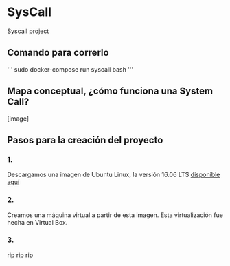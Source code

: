# SysCall
Syscall project 

## Comando para correrlo

'''
    sudo docker-compose run syscall bash
'''

## Mapa conceptual, ¿cómo funciona una System Call?

 [image]

## Pasos para la creación del proyecto

### 1. 

Descargamos una imagen de Ubuntu Linux, la versión 16.06 LTS <a href="https://releases.ubuntu.com/16.04/">disponible aquí<a>

### 2.

Creamos una máquina virtual a partir de esta imagen. Esta virtualización fue hecha en Virtual Box.

### 3. 

rip rip rip
